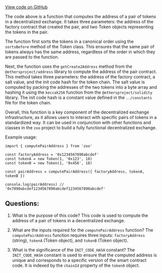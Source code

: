 [View code on GitHub](zoo-labs/zoo/blob/master/zdk/src/functions/computePairAddress.ts)

The code above is a function that computes the address of a pair of tokens in a decentralized exchange. It takes three parameters: the address of the factory contract that created the pair, and two Token objects representing the tokens in the pair. 

The function first sorts the tokens in a canonical order using the `sortsBefore` method of the Token class. This ensures that the same pair of tokens always has the same address, regardless of the order in which they are passed to the function. 

Next, the function uses the `getCreate2Address` method from the `@ethersproject/address` library to compute the address of the pair contract. This method takes three parameters: the address of the factory contract, a salt value, and the init code hash for the token chain. The salt value is computed by packing the addresses of the two tokens into a byte array and hashing it using the `keccak256` function from the `@ethersproject/solidity` library. The init code hash is a constant value defined in the `../constants` file for the token chain.

Overall, this function is a key component of the decentralized exchange infrastructure, as it allows users to interact with specific pairs of tokens in a standardized way. It can be used in conjunction with other functions and classes in the `zoo` project to build a fully functional decentralized exchange. 

Example usage:

```
import { computePairAddress } from 'zoo'

const factoryAddress = '0x1234567890abcdef'
const tokenA = new Token(1, '0x123', 18)
const tokenB = new Token(1, '0x456', 18)

const pairAddress = computePairAddress({ factoryAddress, tokenA, tokenB })

console.log(pairAddress) // '0x7890abcdef1234567890abcdef1234567890abcdef'
```
## Questions: 
 1. What is the purpose of this code?
   This code is used to compute the address of a pair of tokens in a decentralized exchange.

2. What are the inputs required for the `computePairAddress` function?
   The `computePairAddress` function requires three inputs: `factoryAddress` (string), `tokenA` (Token object), and `tokenB` (Token object).

3. What is the significance of the `INIT_CODE_HASH` constant?
   The `INIT_CODE_HASH` constant is used to ensure that the computed address is unique and corresponds to a specific version of the smart contract code. It is indexed by the `chainId` property of the `token0` object.